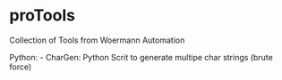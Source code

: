 # proTools
Collection of Tools from Woermann Automation

Python:
	- CharGen: Python Scrit to generate multipe char strings (brute force)

